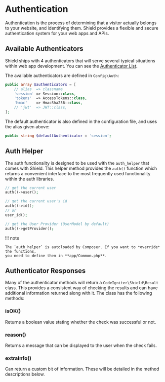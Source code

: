 # Authentication

Authentication is the process of determining that a visitor actually belongs to your website,
and identifying them. Shield provides a flexible and secure authentication system for your
web apps and APIs.

## Available Authenticators

Shield ships with 4 authenticators that will serve several typical situations within web app development.
You can see the [Authenticator List](../../getting_started/authenticators.md).

The available authenticators are defined in `Config\Auth`:

```php
public array $authenticators = [
    // alias  => classname
    'session' => Session::class,
    'tokens'  => AccessTokens::class,
    'hmac'    => HmacSha256::class,
    // 'jwt'  => JWT::class,
];
```

The default authenticator is also defined in the configuration file, and uses the alias given above:

```php
public string $defaultAuthenticator = 'session';
```

## Auth Helper

The auth functionality is designed to be used with the `auth_helper` that comes with Shield. This
helper method provides the `auth()` function which returns a convenient interface to the most frequently
used functionality within the auth libraries.

```php
// get the current user
auth()->user();

// get the current user's id
auth()->id();
// or
user_id();

// get the User Provider (UserModel by default)
auth()->getProvider();
```

!!! note

    The `auth_helper` is autoloaded by Composer. If you want to *override* the functions,
    you need to define them in **app/Common.php**.

## Authenticator Responses

Many of the authenticator methods will return a `CodeIgniter\Shield\Result` class. This provides a consistent
way of checking the results and can have additional information returned along with it. The class
has the following methods:

### isOK()

Returns a boolean value stating whether the check was successful or not.

### reason()

Returns a message that can be displayed to the user when the check fails.

### extraInfo()

Can return a custom bit of information. These will be detailed in the method descriptions below.
